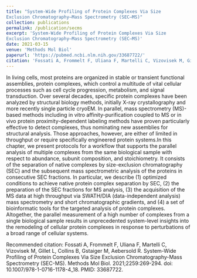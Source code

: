 ```yaml
---
title: "System-Wide Profiling of Protein Complexes Via Size
Exclusion Chromatography–Mass Spectrometry (SEC–MS)"
collection: publications
permalink: /publication/secms
excerpt: 'System-Wide Profiling of Protein Complexes Via Size
Exclusion Chromatography–Mass Spectrometry (SEC–MS)'
date: 2021-03-15
venue: 'Methods Mol Biol'
paperurl: 'https://pubmed.ncbi.nlm.nih.gov/33687722/'
citation: 'Fossati A, Frommelt F, Uliana F, Martelli C, Vizovisek M, Gillet L, Collins B, Gstaiger M, Aebersold R. System-Wide Profiling of Protein Complexes Via Size Exclusion Chromatography-Mass Spectrometry (SEC-MS). Methods Mol Biol. 2021;2259:269-294. doi: 10.1007/978-1-0716-1178-4_18. PMID: 33687722.'
---
```

In living cells, most proteins are organized in stable or transient functional assemblies, protein complexes, which control a multitude of vital cellular processes such as cell cycle progression, metabolism, and signal transduction. Over several decades, specific protein complexes have been analyzed by structural biology methods, initially X-ray crystallography and more recently single particle cryoEM. In parallel, mass spectrometry (MS)-based methods including in vitro affinity-purification coupled to MS or in vivo protein proximity-dependent labeling methods have proven particularly effective to detect complexes, thus nominating new assemblies for structural analysis. Those approaches, however, are either of limited in throughput or require specifically engineered protein systems.In this chapter, we present protocols for a workflow that supports the parallel analysis of multiple complexes from the same biological sample with respect to abundance, subunit composition, and stoichiometry. It consists of the separation of native complexes by size-exclusion chromatography (SEC) and the subsequent mass spectrometric analysis of the proteins in consecutive SEC fractions. In particular, we describe (1) optimized conditions to achieve native protein complex separation by SEC, (2) the preparation of the SEC fractions for MS analysis, (3) the acquisition of the MS data at high throughput via SWATH/DIA (data-independent analysis) mass spectrometry and short chromatographic gradients, and (4) a set of bioinformatic tools for the targeted analysis of protein complexes. Altogether, the parallel measurement of a high number of complexes from a single biological sample results in unprecedented system-level insights into the remodeling of cellular protein complexes in response to perturbations of a broad range of cellular systems.


Recommended citation: Fossati A, Frommelt F, Uliana F, Martelli C, Vizovisek M, Gillet L, Collins B, Gstaiger M, Aebersold R. System-Wide Profiling of Protein Complexes Via Size Exclusion Chromatography-Mass Spectrometry (SEC-MS). Methods Mol Biol. 2021;2259:269-294. doi: 10.1007/978-1-0716-1178-4_18. PMID: 33687722.
